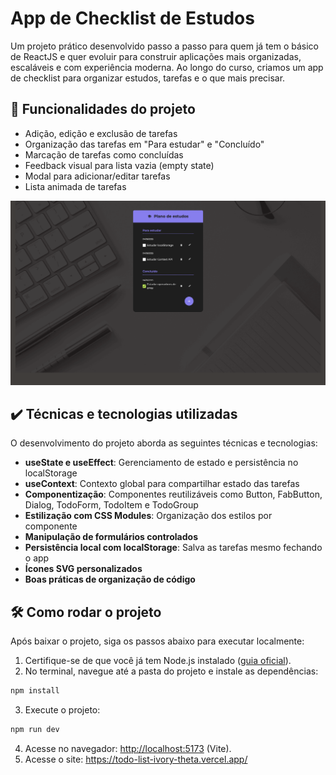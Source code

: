 # App de Checklist de Estudos

Um projeto prático desenvolvido passo a passo para quem já tem o básico de ReactJS e quer evoluir para construir aplicações mais organizadas, escaláveis e com experiência moderna. Ao longo do curso, criamos um app de checklist para organizar estudos, tarefas e o que mais precisar.

## 🔨 Funcionalidades do projeto

* Adição, edição e exclusão de tarefas
* Organização das tarefas em "Para estudar" e "Concluído"
* Marcação de tarefas como concluídas
* Feedback visual para lista vazia (empty state)
* Modal para adicionar/editar tarefas
* Lista animada de tarefas

![](screen-capture.png)

## ✔️ Técnicas e tecnologias utilizadas

O desenvolvimento do projeto aborda as seguintes técnicas e tecnologias:

* **useState e useEffect**: Gerenciamento de estado e persistência no localStorage
* **useContext**: Contexto global para compartilhar estado das tarefas
* **Componentização**: Componentes reutilizáveis como Button, FabButton, Dialog, TodoForm, TodoItem e TodoGroup
* **Estilização com CSS Modules**: Organização dos estilos por componente
* **Manipulação de formulários controlados**
* **Persistência local com localStorage**: Salva as tarefas mesmo fechando o app
* **Ícones SVG personalizados**
* **Boas práticas de organização de código**

## 🛠️ Como rodar o projeto

Após baixar o projeto, siga os passos abaixo para executar localmente:

1. Certifique-se de que você já tem Node.js instalado ([guia oficial](https://nodejs.org/en/download/)).
2. No terminal, navegue até a pasta do projeto e instale as dependências:

```bash
npm install
```

3. Execute o projeto:

```bash
npm run dev
```

4. Acesse no navegador: [http://localhost:5173](http://localhost:5173) (Vite).
5. Acesse  o site: https://todo-list-ivory-theta.vercel.app/

